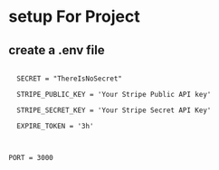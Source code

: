 # setup For Project

## create a <b>.env</b> file

<code>
  SECRET = "ThereIsNoSecret"<br/>
  STRIPE_PUBLIC_KEY = 'Your Stripe Public API key'<br/>
  STRIPE_SECRET_KEY = 'Your Stripe Secret API Key'<br/>
  EXPIRE_TOKEN = '3h'<br/>
  
  PORT = 3000<br/>
</code>
